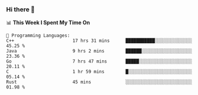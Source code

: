 ### Hi there 👋

<!--
**CrazyCollin/crazycollin** is a ✨ _special_ ✨ repository because its `README.md` (this file) appears on your GitHub profile.

Here are some ideas to get you started:

- 🔭 I’m currently working on ...
- 🌱 I’m currently learning ...
- 👯 I’m looking to collaborate on ...
- 🤔 I’m looking for help with ...
- 💬 Ask me about ...
- 📫 How to reach me: ...
- 😄 Pronouns: ...
- ⚡ Fun fact: ...
-->

<!--START_SECTION:waka-->
📊 **This Week I Spent My Time On** 

```text
💬 Programming Languages: 
C++                      17 hrs 31 mins      ███████████░░░░░░░░░░░░░░   45.25 % 
Java                     9 hrs 2 mins        ██████░░░░░░░░░░░░░░░░░░░   23.36 % 
Go                       7 hrs 47 mins       █████░░░░░░░░░░░░░░░░░░░░   20.11 % 
C                        1 hr 59 mins        █░░░░░░░░░░░░░░░░░░░░░░░░   05.14 % 
Rust                     45 mins             ░░░░░░░░░░░░░░░░░░░░░░░░░   01.98 % 
```


<!--END_SECTION:waka-->

